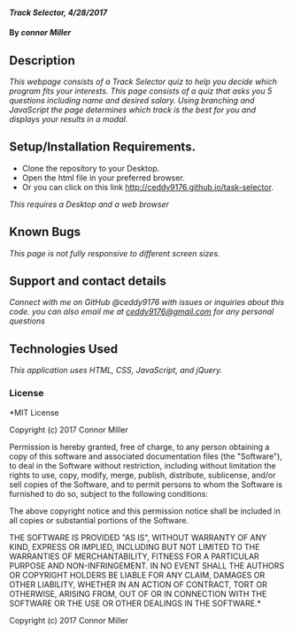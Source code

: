 #### _Track Selector, 4/28/2017_

#### By _connor Miller_

## Description

_This webpage consists of a Track Selector quiz to help you decide which program fits your interests. This page consists of a quiz that asks you 5 questions including name and desired salary. Using branching and JavaScript the page determines which track is the best for you and displays your results in a modal._

## Setup/Installation Requirements.

* Clone the repository to your Desktop.
* Open the html file in your preferred browser.
* Or you can click on this link http://ceddy9176.github.io/task-selector.

_This requires a Desktop and a web browser_

## Known Bugs
_This page is not fully responsive to different screen sizes._

## Support and contact details

_Connect with me on GitHub @ceddy9176 with issues or inquiries about this code._
_you can also email me at ceddy9176@gmail.com for any personal questions_
## Technologies Used

_This application uses HTML, CSS, JavaScript, and jQuery._

### License

*MIT License

Copyright (c) 2017 Connor Miller

Permission is hereby granted, free of charge, to any person obtaining a copy of this software and associated documentation files (the "Software"), to deal in the Software without restriction, including without limitation the rights to use, copy, modify, merge, publish, distribute, sublicense, and/or sell copies of the Software, and to permit persons to whom the Software is furnished to do so, subject to the following conditions:

The above copyright notice and this permission notice shall be included in all copies or substantial portions of the Software.

THE SOFTWARE IS PROVIDED "AS IS", WITHOUT WARRANTY OF ANY KIND, EXPRESS OR IMPLIED, INCLUDING BUT NOT LIMITED TO THE WARRANTIES OF MERCHANTABILITY, FITNESS FOR A PARTICULAR PURPOSE AND NON-INFRINGEMENT. IN NO EVENT SHALL THE AUTHORS OR COPYRIGHT HOLDERS BE LIABLE FOR ANY CLAIM, DAMAGES OR OTHER LIABILITY, WHETHER IN AN ACTION OF CONTRACT, TORT OR OTHERWISE, ARISING FROM, OUT OF OR IN CONNECTION WITH THE SOFTWARE OR THE USE OR OTHER DEALINGS IN THE SOFTWARE.*

Copyright (c) 2017 Connor Miller
